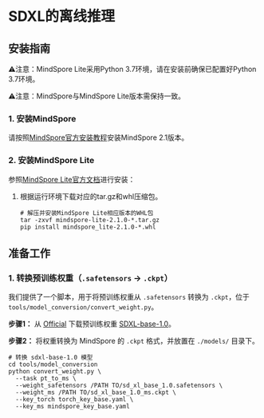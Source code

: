 # SDXL的离线推理

## 安装指南

⚠️注意：MindSpore Lite采用Python 3.7环境，请在安装前确保已配置好Python 3.7环境。

⚠️注意：MindSpore与MindSpore Lite版本需保持一致。

### 1. 安装MindSpore

请按照[MindSpore官方安装教程](https://www.mindspore.cn/install)安装MindSpore 2.1版本。

### 2. 安装MindSpore Lite

参照[MindSpore Lite官方文档](https://mindspore.cn/lite/docs/zh-CN/r2.1/use/downloads.html)进行安装：

1. 根据运行环境下载对应的tar.gz和whl压缩包。
   
   ```shell
   # 解压并安装MindSpore Lite相应版本的WHL包
   tar -zxvf mindspore-lite-2.1.0-*.tar.gz
   pip install mindspore_lite-2.1.0-*.whl
   
## 准备工作
### 1. 转换预训练权重（`.safetensors` -> `.ckpt`）

我们提供了一个脚本，用于将预训练权重从 `.safetensors` 转换为 `.ckpt`，位于 `tools/model_conversion/convert_weight.py`。

**步骤1：** 从 [Official](https://github.com/Stability-AI/generative-models) 下载预训练权重 [SDXL-base-1.0](https://huggingface.co/stabilityai/stable-diffusion-xl-base-1.0)。

**步骤2：** 将权重转换为 MindSpore 的 `.ckpt` 格式，并放置在 `./models/` 目录下。

```shell
# 转换 sdxl-base-1.0 模型
cd tools/model_conversion
python convert_weight.py \
  --task pt_to_ms \
  --weight_safetensors /PATH TO/sd_xl_base_1.0.safetensors \
  --weight_ms /PATH TO/sd_xl_base_1.0_ms.ckpt \
  --key_torch torch_key_base.yaml \
  --key_ms mindspore_key_base.yaml
```

